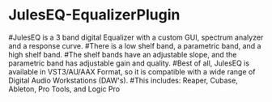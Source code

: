 # JulesEQ-EqualizerPlugin
#JulesEQ is a 3 band digital Equalizer with a custom GUI, spectrum analyzer and a response curve.
#There is a low shelf band, a parametric band, and a high shelf band.
#The shelf bands have an adjustable slope, and the parametric band has adjustable gain and quality.
#Best of all, JulesEQ is available in VST3/AU/AAX Format, so it is compatible with a wide range of Digital Audio Workstations (DAW's).
#This includes: Reaper, Cubase, Ableton, Pro Tools, and Logic Pro
